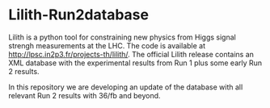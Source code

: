 # Lilith-Run2database
Lilith is a python tool for constraining new physics from Higgs signal strengh measurements at the LHC. The code is available at http://lpsc.in2p3.fr/projects-th/lilith/. The official Lilith release contains an XML database with the experimental results from Run 1 plus some early Run 2 results. 

In this repository we are developing an update of the database with all relevant Run 2 results with 36/fb and beyond. 




